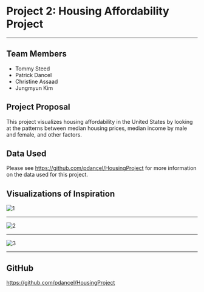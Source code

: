 # Project 2: Housing Affordability Project #
- - - -

## Team Members ##
* Tommy Steed
* Patrick Dancel
* Christine Assaad
* Jungmyun Kim

## Project Proposal ##
This project visualizes housing affordability in the United States by looking at the patterns between median housing prices, median income by male and female, and other factors.

## Data Used ##
Please see <https://github.com/pdancel/HousingProject> for more information on the data used for this project.


## Visualizations of Inspiration ##


![1](images/1.jpg)
- - - -

![2](images/2.jpg)
- - - -

![3](images/3.jpg)
- - - -




## GitHub ##
<https://github.com/pdancel/HousingProject>
